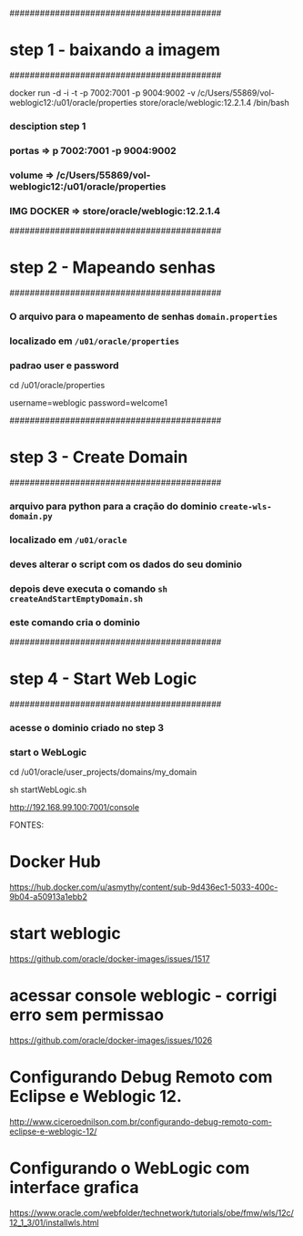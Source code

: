 

##########################################
# step 1 - baixando a imagem
##########################################

docker run -d -i -t -p 7002:7001 -p 9004:9002 -v /c/Users/55869/vol-weblogic12:/u01/oracle/properties store/oracle/weblogic:12.2.1.4 /bin/bash


###
###  desciption step 1

### portas 	=>	 	p 7002:7001 -p 9004:9002
### volume 	=> 		/c/Users/55869/vol-weblogic12:/u01/oracle/properties
### IMG DOCKER =>		store/oracle/weblogic:12.2.1.4
 
 

##########################################
# step 2 - Mapeando senhas 
##########################################

### O arquivo para o mapeamento de senhas `domain.properties`
### localizado em `/u01/oracle/properties`
### padrao user e password 

cd /u01/oracle/properties

username=weblogic
password=welcome1




##########################################
# step 3 - Create Domain
##########################################

### arquivo para python para a cração do dominio `create-wls-domain.py`
### localizado em `/u01/oracle`
### deves alterar o script com os dados do seu dominio

### depois deve executa o comando `sh createAndStartEmptyDomain.sh`
### este comando cria o dominio 




##########################################
# step 4 - Start Web Logic
##########################################

### acesse o dominio criado no step 3 
### start o WebLogic

cd /u01/oracle/user_projects/domains/my_domain

sh startWebLogic.sh

http://192.168.99.100:7001/console



FONTES:

# Docker Hub
https://hub.docker.com/u/asmythy/content/sub-9d436ec1-5033-400c-9b04-a50913a1ebb2
 
# start weblogic
https://github.com/oracle/docker-images/issues/1517	

# acessar console weblogic - corrigi erro sem permissao
https://github.com/oracle/docker-images/issues/1026

# Configurando Debug Remoto com Eclipse e Weblogic 12.
http://www.ciceroednilson.com.br/configurando-debug-remoto-com-eclipse-e-weblogic-12/

# Configurando o WebLogic com interface grafica
https://www.oracle.com/webfolder/technetwork/tutorials/obe/fmw/wls/12c/12_1_3/01/installwls.html
